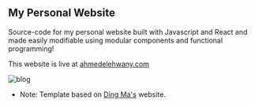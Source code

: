 ## My Personal Website
Source-code for my personal website built with Javascript and React and made easily modifiable using modular components and functional programming!

This website is live at [ahmedelehwany.com](https://ahmedelehwany.com)

![blog](https://i.imgur.com/0nZtBax.png)

* Note: Template based on [Ding Ma's](https://github.com/ding-ma) website.
